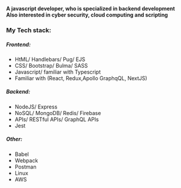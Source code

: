 
**A javascript developer, who is specialized in backend development<br/> Also interested in cyber security, cloud computing and scripting**

### My Tech stack:
##### Frontend: 
- HtML/ Handlebars/ Pug/ EJS
- CSS/ Bootstrap/ Bulma/ SASS
- Javascript/ familiar with Typescript
- Familiar with (React, Redux,Apollo GraphqQL, NextJS)
##### Backend:
- NodeJS/ Express
- NoSQL/ MongoDB/ Redis/ Firebase
- APIs/ RESTful APIs/ GraphQL APIs
- Jest

##### Other:
- Babel
- Webpack
- Postman
- Linux
- AWS
